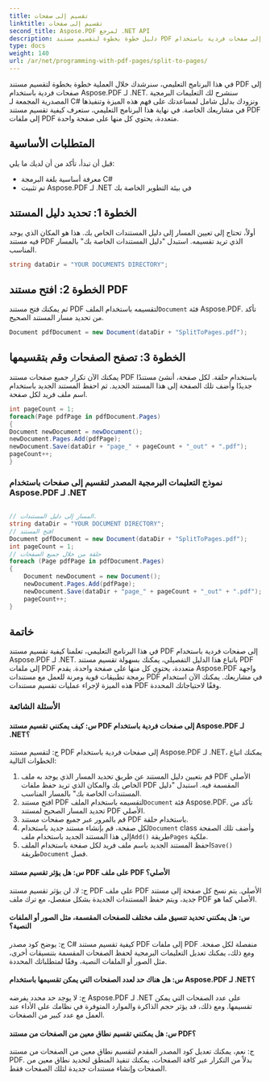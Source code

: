 ```yaml
---
title: تقسيم إلى صفحات
linktitle: تقسيم إلى صفحات
second_title: Aspose.PDF لمرجع .NET API
description: دليل خطوة بخطوة لتقسيم مستند PDF إلى صفحات فردية باستخدام Aspose.PDF لـ .NET.
type: docs
weight: 140
url: /ar/net/programming-with-pdf-pages/split-to-pages/
---
```

في هذا البرنامج التعليمي، سنرشدك خلال العملية خطوة بخطوة لتقسيم مستند PDF إلى صفحات فردية باستخدام Aspose.PDF لـ .NET. سنشرح لك التعليمات البرمجية المصدرية المجمعة لـ C# ونزودك بدليل شامل لمساعدتك على فهم هذه الميزة وتنفيذها في مشاريعك الخاصة. في نهاية هذا البرنامج التعليمي، ستعرف كيفية تقسيم مستند PDF إلى ملفات PDF متعددة، يحتوي كل منها على صفحة واحدة.

## المتطلبات الأساسية
قبل أن تبدأ، تأكد من أن لديك ما يلي:

- معرفة أساسية بلغة البرمجة C#
- تم تثبيت Aspose.PDF لـ .NET في بيئة التطوير الخاصة بك

## الخطوة 1: تحديد دليل المستند
أولاً، تحتاج إلى تعيين المسار إلى دليل المستندات الخاص بك. هذا هو المكان الذي يوجد فيه مستند PDF الذي تريد تقسيمه. استبدل "دليل المستندات الخاصة بك" بالمسار المناسب.

```csharp
string dataDir = "YOUR DOCUMENTS DIRECTORY";
```

## الخطوة 2: افتح مستند PDF
 ثم يمكنك فتح مستند PDF لتقسيمه باستخدام الملف`Document` فئة Aspose.PDF. تأكد من تحديد مسار المستند الصحيح.

```csharp
Document pdfDocument = new Document(dataDir + "SplitToPages.pdf");
```

## الخطوة 3: تصفح الصفحات وقم بتقسيمها
يمكنك الآن تكرار جميع صفحات مستند PDF باستخدام حلقة. لكل صفحة، أنشئ مستندًا جديدًا وأضف تلك الصفحة إلى هذا المستند الجديد. ثم احفظ المستند الجديد باستخدام اسم ملف فريد لكل صفحة.

```csharp
int pageCount = 1;
foreach(Page pdfPage in pdfDocument.Pages)
{
Document newDocument = newDocument();
newDocument.Pages.Add(pdfPage);
newDocument.Save(dataDir + "page_" + pageCount + "_out" + ".pdf");
pageCount++;
}
```

### نموذج التعليمات البرمجية المصدر لتقسيم إلى صفحات باستخدام Aspose.PDF لـ .NET 

```csharp

// المسار إلى دليل المستندات.
string dataDir = "YOUR DOCUMENT DIRECTORY";
// افتح المستند
Document pdfDocument = new Document(dataDir + "SplitToPages.pdf");
int pageCount = 1;
// حلقة من خلال جميع الصفحات
foreach (Page pdfPage in pdfDocument.Pages)
{
	Document newDocument = new Document();
	newDocument.Pages.Add(pdfPage);
	newDocument.Save(dataDir + "page_" + pageCount + "_out" + ".pdf");
	pageCount++;
}

```

## خاتمة
في هذا البرنامج التعليمي، تعلمنا كيفية تقسيم مستند PDF إلى صفحات فردية باستخدام Aspose.PDF لـ .NET. باتباع هذا الدليل التفصيلي، يمكنك بسهولة تقسيم مستند PDF إلى ملفات PDF متعددة، يحتوي كل منها على صفحة واحدة. يقدم Aspose.PDF واجهة برمجة تطبيقات قوية ومرنة للعمل مع مستندات PDF في مشاريعك. يمكنك الآن استخدام هذه الميزة لإجراء عمليات تقسيم مستندات PDF وفقًا لاحتياجاتك المحددة.

### الأسئلة الشائعة

#### س: كيف يمكنني تقسيم مستند PDF إلى صفحات فردية باستخدام Aspose.PDF لـ .NET؟

ج: لتقسيم مستند PDF إلى صفحات فردية باستخدام Aspose.PDF لـ .NET، يمكنك اتباع الخطوات التالية:

1. قم بتعيين دليل المستند عن طريق تحديد المسار الذي يوجد به ملف PDF الأصلي الخاص بك والمكان الذي تريد حفظ ملفات PDF المقسمة فيه. استبدل "دليل المستندات الخاصة بك" بالمسار المناسب.
2.  افتح مستند PDF لتقسيمه باستخدام الملف`Document` فئة Aspose.PDF. تأكد من تحديد المسار الصحيح لمستند PDF الأصلي.
3. قم بالمرور عبر جميع صفحات مستند PDF باستخدام حلقة.
4.  لكل صفحة، قم بإنشاء مستند جديد باستخدام`Document` class وأضف تلك الصفحة إلى هذا المستند الجديد باستخدام ملف`Add()` طريقة`Pages` ملكية.
5.  احفظ المستند الجديد باسم ملف فريد لكل صفحة باستخدام الملف`Save()` طريقة`Document` فصل.

#### س: هل يؤثر تقسيم مستند PDF على ملف PDF الأصلي؟

ج: لا، لن يؤثر تقسيم مستند PDF على ملف PDF الأصلي. يتم نسخ كل صفحة إلى مستند جديد، ويتم حفظ المستندات الجديدة بشكل منفصل، مع ترك ملف PDF الأصلي كما هو.

#### س: هل يمكنني تحديد تنسيق ملف مختلف للصفحات المقسمة، مثل الصور أو الملفات النصية؟

ج: يوضح كود مصدر C# كيفية تقسيم مستند PDF إلى ملفات PDF منفصلة لكل صفحة. ومع ذلك، يمكنك تعديل التعليمات البرمجية لحفظ الصفحات المقسمة بتنسيقات أخرى، مثل الصور أو الملفات النصية، وفقًا لمتطلباتك المحددة.

#### س: هل هناك حد لعدد الصفحات التي يمكن تقسيمها باستخدام Aspose.PDF لـ .NET؟

ج: لا يوجد حد محدد يفرضه Aspose.PDF لـ .NET على عدد الصفحات التي يمكن تقسيمها. ومع ذلك، قد يؤثر حجم الذاكرة والموارد المتوفرة في نظامك على الأداء عند العمل مع عدد كبير من الصفحات.

#### س: هل يمكنني تقسيم نطاق معين من الصفحات من مستند PDF؟

ج: نعم، يمكنك تعديل كود المصدر المقدم لتقسيم نطاق معين من الصفحات من مستند PDF. بدلاً من التكرار عبر كافة الصفحات، يمكنك تنفيذ المنطق لتحديد نطاق معين من الصفحات وإنشاء مستندات جديدة لتلك الصفحات فقط.